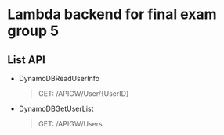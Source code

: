 # Lambda backend for final exam group 5
## List API
* DynamoDBReadUserInfo
    > GET: /APIGW/User/{UserID}

* DynamoDBGetUserList
    > GET: /APIGW/Users
